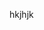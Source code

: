 <!--t Apa Saja yang Perlu diperhatikan Sebelum Mengajukan Proposal Freelance? t-->
<!--d ljhjk d-->
<!--tag freelance,proposal,tips bidding,tips freelance,kerja remote,kerja online,sribulancer,upwork tag-->
<!--image hkjhkj image-->

hkjhjk
